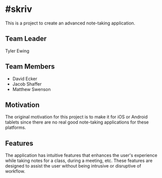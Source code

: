 #skriv
=====

This is a project to create an advanced note-taking application.

**Team Leader**
-----------
Tyler Ewing

Team Members
------------
* David Ecker
* Jacob Shaffer
* Matthew Swenson

Motivation
----------
The original motivation for this project is to make it for iOS or Android tablets since there are no real good note-taking applications for these platforms.

Features
--------
The application has intuitive features that enhances the user's experience while taking notes for a class, during a meeting, etc. These features are designed to assist the user without being intrusive or disruptive of workflow.


